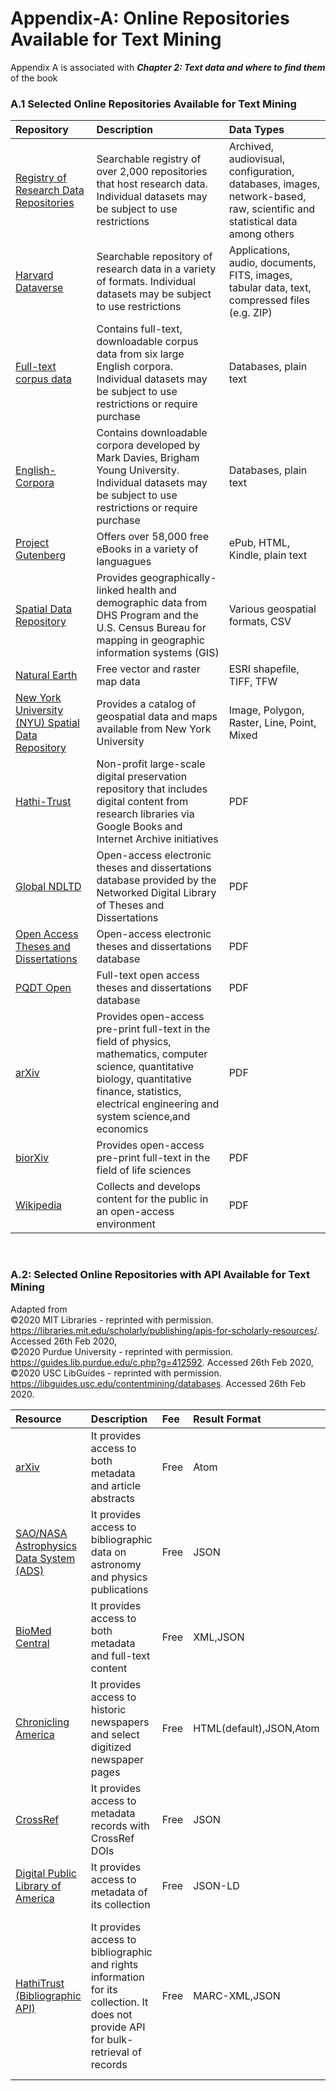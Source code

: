 # Appendix-A: Online Repositories Available for Text Mining

Appendix A is associated with **_Chapter 2: Text data and where to find them_** of the book

### A.1 Selected Online Repositories Available for Text Mining


|Repository|Description|Data Types|
|:-- |:-- |:-- |
|[Registry of Research Data Repositories](https://www.re3data.org)|Searchable registry of over 2,000 repositories that host research data. Individual datasets may be subject to use restrictions|Archived, audiovisual, configuration, databases, images, network-based, raw, scientific and statistical data among others|
|[Harvard Dataverse](https://dataverse.harvard.edu)|Searchable repository of research data in a variety of formats. Individual datasets may be subject to use restrictions|Applications, audio, documents, FITS, images, tabular data, text, compressed files (e.g. ZIP)|
|[Full-text corpus data](https://www.corpusdata.org)|Contains full-text, downloadable corpus data from six large English corpora. Individual datasets may be subject to use restrictions or require purchase|Databases, plain text|
|[English-Corpora](https://www.english-corpora.org)|Contains downloadable corpora developed by Mark Davies, Brigham Young University. Individual datasets may be subject to use restrictions or require purchase|Databases, plain text|
|[Project Gutenberg](https://www.gutenberg.org)|Offers over 58,000 free eBooks in a variety of languagues|ePub, HTML, Kindle, plain text|
|[Spatial Data Repository](https://spatialdata.dhsprogram.com/home/)|Provides geographically-linked health and demographic data from DHS Program and the U.S. Census Bureau for mapping in geographic information systems (GIS)|Various geospatial formats, CSV|
|[Natural Earth](http://www.naturalearthdata.com)|Free vector and raster map data|ESRI shapefile, TIFF, TFW|
|[New York University (NYU) Spatial Data Repository](https://geo.nyu.edu)|Provides a catalog of geospatial data and maps available from New York University|Image, Polygon, Raster, Line, Point, Mixed|
|[Hathi-Trust](https://www.hathitrust.org/)|Non-profit large-scale digital preservation repository that includes digital content from research libraries via Google Books and Internet Archive initiatives|PDF|
|[Global NDLTD](http://search.ndltd.org/)|Open-access electronic theses and dissertations database provided by the Networked Digital Library of Theses and Dissertations|PDF|
|[Open Access Theses and Dissertations](https://oatd.org/)|Open-access electronic theses and dissertations database|PDF|
|[PQDT Open](https://pqdtopen.proquest.com/search.html)|Full-text open access theses and dissertations database|PDF|
|[arXiv](https://arxiv.org/)|Provides open-access pre-print full-text in the field of physics, mathematics, computer science, quantitative biology, quantitative finance, statistics, electrical engineering and system science,and economics|PDF|
|[biorXiv](https://www.biorxiv.org/)|Provides open-access pre-print full-text in the field of life sciences|PDF|
|[Wikipedia](https://www.wikipedia.org/)|Collects and develops content for the public in an open-access environment|PDF|

<br>

### A.2: Selected Online Repositories with API Available for Text Mining
Adapted from 
<br/>
©2020 MIT Libraries - reprinted with permission. https://libraries.mit.edu/scholarly/publishing/apis-for-scholarly-resources/. Accessed 26th Feb 2020,
<br/>
©2020 Purdue University - reprinted with permission. https://guides.lib.purdue.edu/c.php?g=412592. Accessed 26th Feb 2020,
<br/>
©2020 USC LibGuides - reprinted with permission. https://libguides.usc.edu/contentmining/databases. Accessed 26th Feb 2020.

|Resource|Description|Fee|Result Format|Limitations|Registration|
|:--|:--|:--|:--|:--|:--|
|[arXiv](https://arxiv.org/help/api/index)|It provides access to both metadata and article abstracts|Free|Atom|None|None|
|[SAO/NASA Astrophysics Data System (ADS)](https://github.com/adsabs/adsabs-dev-api)|It provides access to bibliographic data on astronomy and physics publications|Free|JSON|Rate limits apply|Key required|
|[BioMed Central](https://www.biomedcentral.com/getpublished/indexing-archiving-and-access-to-data)|It provides access to both metadata and full-text content|Free|XML,JSON|None|Key required|
|[Chronicling America](https://chroniclingamerica.loc.gov/about/api/)|It provides access to historic newspapers and select digitized newspaper pages|Free|HTML(default),JSON,Atom|None|None|
|[CrossRef](https://www.crossref.org/services/metadata-delivery/rest-api/)|It provides access to metadata records with CrossRef DOIs|Free|JSON|None|None|
|[Digital Public Library of America](https://pro.dp.la/developers/api-codex)|It provides access to metadata of its collection|Free|JSON-LD|None|Key required|
|[HathiTrust (Bibliographic API)](https://www.hathitrust.org/bib_api)|It provides access to bibliographic and rights information for its collection. It does not provide API for bulk-retrieval of records|Free|MARC-XML,JSON|No specific limits, however, only intended for small numbers of items. Permission must besought for bulk retrieval|None|

